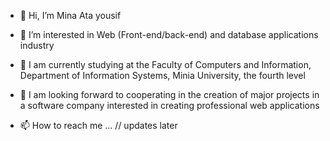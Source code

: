 - 👋 Hi, I’m Mina Ata yousif
- 👀 I’m interested in Web (Front-end/back-end) and database applications industry

- 🌱 I am currently studying at the Faculty of Computers and Information, Department of Information Systems,
Minia University, the fourth level
 
- 💞️ I am looking forward to cooperating in the creation of major projects in a software company interested in
creating professional web applications

- 📫 How to reach me ...
// updates later 

<!---
MinaAta/MinaAta is a ✨ special ✨ repository because its `README.md` (this file) appears on your GitHub profile.
You can click the Preview link to take a look at your changes.
--->
